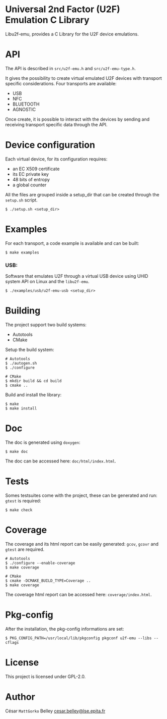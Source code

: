 Universal 2nd Factor (U2F) Emulation C Library
==============================================

Libu2f-emu, provides a C Library for the U2F device emulations.

# API

The API is described in `src/u2f-emu.h` and `src/u2f-emu-type.h`.

It gives the possibility to create virtual emulated U2F devices with transport specific considerations.
Four transports are available:
- USB
- NFC
- BLUETOOTH
- AGNOSTIC

Once create, it is possible to interact with the devices by sending
and receiving transport specific data through the API.

# Device configuration

Each virtual device, for its configuration requires:
- an EC X509 certificate
- its EC private key
- 48 bits of entropy
- a global counter

All the files are grouped inside a setup_dir that can be created through the `setup.sh` script.

```shell
$ ./setup.sh <setup_dir>
```

# Examples

For each transport, a code example is available and can be built:
```shell
$ make examples
```

### USB:

Software that emulates U2F through a virtual USB device using UHID system API on Linux and the `libu2f-emu`.

```shell
$ ./examples/usb/u2f-emu-usb <setup_dir>
```

# Building

The project support two build systems:
- Autotools
- CMake

Setup the build system:
```shell
# Autotools
$ ./autogen.sh
$ ./configure

# CMake
$ mkdir build && cd build
$ cmake ..
```

Build and install the library:
```shell
$ make
$ make install
```

# Doc

The doc is generated using `doxygen`:
```shell
$ make doc
```
The doc can be accessed here: `doc/html/index.html`.

# Tests

Somes testsuites come with the project, these can be generated and run: `gtest` is required:
```shell
$ make check
```

# Coverage

The coverage and its html report can be easily generated: `gcov`, `gcovr` and `gtest` are required.
```shell
# Autotools
$ ./configure --enable-coverage
$ make coverage

# CMake
$ cmake -DCMAKE_BUILD_TYPE=Coverage ..
$ make coverage
```
The coverage html report can be accessed here: `coverage/index.html`.

# Pkg-config

After the installation, the pkg-config informations are set:
```shell
$ PKG_CONFIG_PATH=/usr/local/lib/pkgconfig pkgconf u2f-emu --libs --cflags
```

# License

This project is licensed under GPL-2.0.

# Author

César `MattGorko` Belley <cesar.belley@lse.epita.fr>
